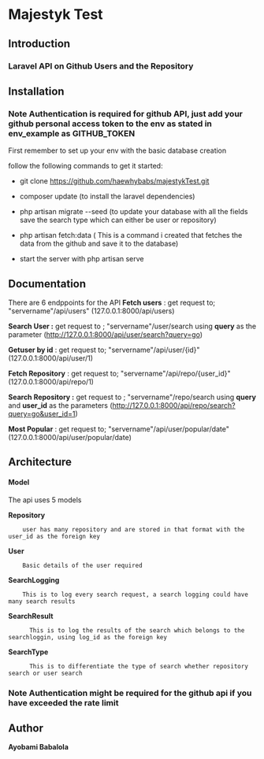 # Majestyk Test

## Introduction

### Laravel API on Github Users and the Repository


## Installation

### Note Authentication is required for github API, just add your github personal access token to the env as stated in env_example as GITHUB_TOKEN
First remember to set up your env with the basic database creation

follow the following commands to get it started:

* git clone https://github.com/haewhybabs/majestykTest.git
* composer update (to install the laravel dependencies) 

* php artisan migrate --seed (to update your database with all the fields save the search type which can either be user or repository)

* php artisan fetch:data ( This is a command i created that fetches the data from the github and save it to the database)

* start the server with php artisan serve



## Documentation
There are 6 endppoints for the API
**Fetch users** : get request to;   "servername"/api/users" (127.0.0.1:8000/api/users)

**Search User :** get request to ; "servername"/user/search using **query** as the parameter  (http://127.0.0.1:8000/api/user/search?query=go)

**Getuser by id** : get request to;   "servername"/api/user/{id}" (127.0.0.1:8000/api/user/1)

**Fetch Repository** : get request to;   "servername"/api/repo/{user_id}" (127.0.0.1:8000/api/repo/1)

**Search Repository :** get request to ; "servername"/repo/search using **query** and **user_id** as the parameters
(http://127.0.0.1:8000/api/repo/search?query=go&user_id=1)

**Most Popular** : get request to;   "servername"/api/user/popular/date" (127.0.0.1:8000/api/user/popular/date)


## Architecture 
 
 #### Model
 The api uses 5 models

  **Repository** 

        user has many repository and are stored in that format with the user_id as the foreign key

  **User**

        Basic details of the user required

  **SearchLogging**

        This is to log every search request, a search logging could have many search results

  **SearchResult**

          This is to log the results of the search which belongs to the searchloggin, using log_id as the foreign key

  **SearchType**

          This is to differentiate the type of search whether repository search or user search


### Note Authentication might be required for the github api if you have exceeded the rate limit

## Author
**Ayobami Babalola**
